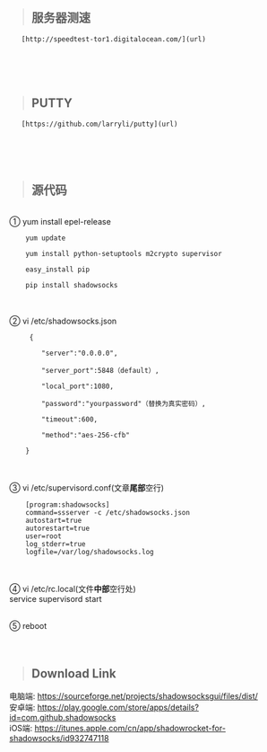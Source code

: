 > ## 服务器测速
       [http://speedtest-tor1.digitalocean.com/](url)


<br><br><br>


> ## PUTTY
       [https://github.com/larryli/putty](url)


<br><br><br>



> ## 源代码
<br>
①    yum install epel-release

        yum update

        yum install python-setuptools m2crypto supervisor

        easy_install pip

        pip install shadowsocks
<br><br>
②    vi /etc/shadowsocks.json
      
         {

            "server":"0.0.0.0",

            "server_port":5848（default）,

            "local_port":1080,

            "password":"yourpassword"（替换为真实密码）,

            "timeout":600,

            "method":"aes-256-cfb"

        }
<br><br>
③    vi /etc/supervisord.conf(文章**尾部**空行)

        [program:shadowsocks]
        command=ssserver -c /etc/shadowsocks.json
        autostart=true
        autorestart=true
        user=root
        log_stderr=true
        logfile=/var/log/shadowsocks.log
<br><br>
④    vi /etc/rc.local(文件**中部**空行处)
<br>
        service supervisord start
<br><br>

⑤    reboot
<br><br><br>
> ## Download Link
电脑端:
   https://sourceforge.net/projects/shadowsocksgui/files/dist/
   <br>
安卓端:
  https://play.google.com/store/apps/details?id=com.github.shadowsocks
   <br>
iOS端:
  https://itunes.apple.com/cn/app/shadowrocket-for-shadowsocks/id932747118
   <br>
